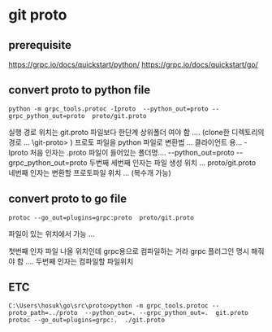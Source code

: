 # git proto

## prerequisite
https://grpc.io/docs/quickstart/python/
https://grpc.io/docs/quickstart/go/



## convert proto to python file


```
python -m grpc_tools.protoc -Iproto  --python_out=proto --grpc_python_out=proto  proto/git.proto
```

실행 경로 위치는 git.proto 파일보다 한단계 상위폴더 여야 함 …. (clone한 디렉토리의 경로 ... \git-proto>   )
프로토 파일을 python 파일로 변환법  … 클라이언트 용...
-Iproto 처음 인자는 .proto 파일이 들어있는 폴더명….
--python_out=proto --grpc_python_out=proto 두번째 세번째 인자는 파일 생성 위치 …
proto/git.proto 네번째 인자는 변환할 프로토파일 위치 … (복수개 가능)


## convert proto to go file

```
protoc --go_out=plugins=grpc:proto  proto/git.proto
```
파일이 있는 위치에서 가능 …

첫번째 인자 파일 나올 위치인데  grpc용으로 컴파일하는 거라 grpc 플러그인 명시 해줘야 함 ….
두번째 인자는 컴파일할 파일위치 


## ETC
```
C:\Users\hosuk\go\src\proto>python -m grpc_tools.protoc --proto_path=../proto  --python_out=. --grpc_python_out=.  git.proto
protoc --go_out=plugins=grpc:.  ./git.proto
```
